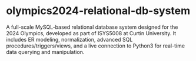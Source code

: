 # olympics2024-relational-db-system
A full-scale MySQL-based relational database system designed for the 2024 Olympics, developed as part of ISYS5008 at Curtin University. It includes ER modeling, normalization, advanced SQL procedures/triggers/views, and a live connection to Python3 for real-time data querying and manipulation.
